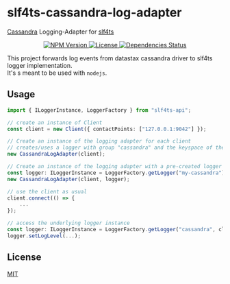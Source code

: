 # slf4ts-cassandra-log-adapter

[Cassandra](https://github.com/datastax/nodejs-driver) Logging-Adapter for [slf4ts](https://www.npmjs.org/package/slf4ts-api)

<p align="center">
    <a href="https://www.npmjs.org/package/slf4ts-cassandra-log-adapter">
        <img src="https://img.shields.io/npm/v/slf4ts-cassandra-log-adapter.svg" alt="NPM Version">
    </a>
    <a href="https://www.npmjs.org/package/slf4ts-cassandra-log-adapter">
        <img src="https://img.shields.io/npm/l/slf4ts-cassandra-log-adapter.svg" alt="License">
    </a>
    <a href="https://david-dm.org/rstiller/slf4ts-cassandra-log-adapter">
        <img src="https://img.shields.io/david/rstiller/slf4ts-cassandra-log-adapter.svg" alt="Dependencies Status">
    </a>
</p>

This project forwards log events from datastax cassandra driver to slf4ts logger implementation.  
It's s meant to be used with `nodejs`.

## Usage

```typescript
import { ILoggerInstance, LoggerFactory } from "slf4ts-api";

// create an instance of Client
const client = new Client({ contactPoints: ["127.0.0.1:9042"] });

// Create an instance of the logging adapter for each client
// creates/uses a logger with group "cassandra" and the keyspace of the client as name (empty string if not configured) 
new CassandraLogAdapter(client);

// Create an instance of the logging adapter with a pre-created logger instance
const logger: ILoggerInstance = LoggerFactory.getLogger("my-cassandra");
new CassandraLogAdapter(client, logger);

// use the client as usual
client.connect(() => {
    ...
});

// access the underlying logger instance
const logger: ILoggerInstance = LoggerFactory.getLogger("cassandra", client.keyspace);
logger.setLogLevel(...);
```

## License

[MIT](https://www.opensource.org/licenses/mit-license.php)
